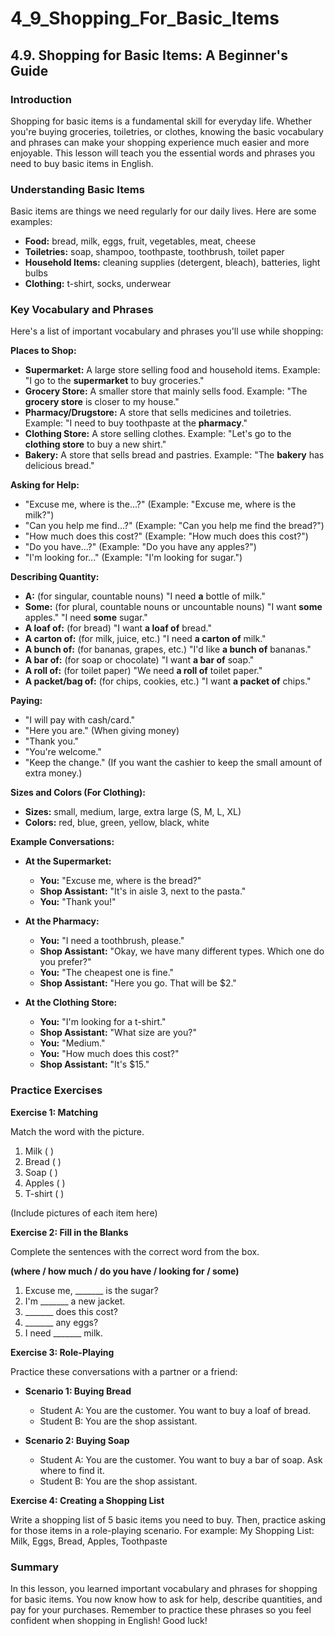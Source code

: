 # 4_9_Shopping_For_Basic_Items

## 4.9. Shopping for Basic Items: A Beginner's Guide

### Introduction

Shopping for basic items is a fundamental skill for everyday life. Whether you're buying groceries, toiletries, or clothes, knowing the basic vocabulary and phrases can make your shopping experience much easier and more enjoyable. This lesson will teach you the essential words and phrases you need to buy basic items in English.

### Understanding Basic Items

Basic items are things we need regularly for our daily lives. Here are some examples:

*   **Food:** bread, milk, eggs, fruit, vegetables, meat, cheese
*   **Toiletries:** soap, shampoo, toothpaste, toothbrush, toilet paper
*   **Household Items:** cleaning supplies (detergent, bleach), batteries, light bulbs
*   **Clothing:** t-shirt, socks, underwear

### Key Vocabulary and Phrases

Here's a list of important vocabulary and phrases you'll use while shopping:

**Places to Shop:**

*   **Supermarket:** A large store selling food and household items. Example: "I go to the **supermarket** to buy groceries."
*   **Grocery Store:** A smaller store that mainly sells food. Example: "The **grocery store** is closer to my house."
*   **Pharmacy/Drugstore:** A store that sells medicines and toiletries. Example: "I need to buy toothpaste at the **pharmacy**."
*   **Clothing Store:** A store selling clothes. Example: "Let's go to the **clothing store** to buy a new shirt."
*   **Bakery:** A store that sells bread and pastries. Example: "The **bakery** has delicious bread."

**Asking for Help:**

*   "Excuse me, where is the...?" (Example: "Excuse me, where is the milk?")
*   "Can you help me find...?" (Example: "Can you help me find the bread?")
*   "How much does this cost?" (Example: "How much does this cost?")
*   "Do you have...?" (Example: "Do you have any apples?")
*   "I'm looking for..." (Example: "I'm looking for sugar.")

**Describing Quantity:**

*   **A:** (for singular, countable nouns) "I need **a** bottle of milk."
*   **Some:** (for plural, countable nouns or uncountable nouns) "I want **some** apples." "I need **some** sugar."
*   **A loaf of:** (for bread) "I want **a loaf of** bread."
*   **A carton of:** (for milk, juice, etc.) "I need **a carton of** milk."
*   **A bunch of:** (for bananas, grapes, etc.) "I'd like **a bunch of** bananas."
*   **A bar of:** (for soap or chocolate) "I want **a bar of** soap."
*   **A roll of:** (for toilet paper) "We need **a roll of** toilet paper."
*   **A packet/bag of:** (for chips, cookies, etc.) "I want **a packet of** chips."

**Paying:**

*   "I will pay with cash/card."
*   "Here you are." (When giving money)
*   "Thank you."
*   "You're welcome."
*   "Keep the change." (If you want the cashier to keep the small amount of extra money.)

**Sizes and Colors (For Clothing):**

*   **Sizes:** small, medium, large, extra large (S, M, L, XL)
*   **Colors:** red, blue, green, yellow, black, white

**Example Conversations:**

*   **At the Supermarket:**

    *   **You:** "Excuse me, where is the bread?"
    *   **Shop Assistant:** "It's in aisle 3, next to the pasta."
    *   **You:** "Thank you!"

*   **At the Pharmacy:**

    *   **You:** "I need a toothbrush, please."
    *   **Shop Assistant:** "Okay, we have many different types. Which one do you prefer?"
    *   **You:** "The cheapest one is fine."
    *   **Shop Assistant:** "Here you go. That will be $2."

*   **At the Clothing Store:**

    *   **You:** "I'm looking for a t-shirt."
    *   **Shop Assistant:** "What size are you?"
    *   **You:** "Medium."
    *   **You:** "How much does this cost?"
    *   **Shop Assistant:** "It's $15."

### Practice Exercises

**Exercise 1: Matching**

Match the word with the picture.

1.  Milk  ( )
2.  Bread ( )
3.  Soap ( )
4.  Apples ( )
5.  T-shirt ( )

(Include pictures of each item here)

**Exercise 2: Fill in the Blanks**

Complete the sentences with the correct word from the box.

**(where / how much / do you have / looking for / some)**

1.  Excuse me, _______ is the sugar?
2.  I'm _______ a new jacket.
3.  _______ does this cost?
4.  _______ any eggs?
5.  I need _______ milk.

**Exercise 3: Role-Playing**

Practice these conversations with a partner or a friend:

*   **Scenario 1: Buying Bread**

    *   Student A: You are the customer. You want to buy a loaf of bread.
    *   Student B: You are the shop assistant.
*   **Scenario 2: Buying Soap**

    *   Student A: You are the customer. You want to buy a bar of soap. Ask where to find it.
    *   Student B: You are the shop assistant.

**Exercise 4: Creating a Shopping List**

Write a shopping list of 5 basic items you need to buy. Then, practice asking for those items in a role-playing scenario.
For example:
My Shopping List: Milk, Eggs, Bread, Apples, Toothpaste

### Summary

In this lesson, you learned important vocabulary and phrases for shopping for basic items. You now know how to ask for help, describe quantities, and pay for your purchases. Remember to practice these phrases so you feel confident when shopping in English! Good luck!
